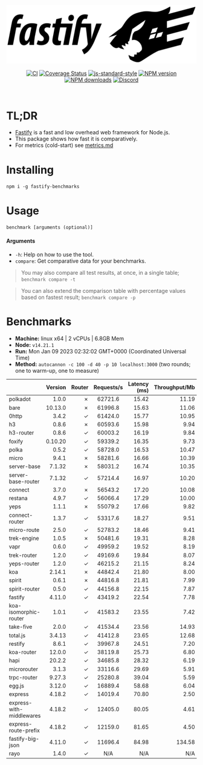 <div align="center">
  <img src="https://github.com/fastify/graphics/raw/HEAD/fastify-landscape-outlined.svg" width="650" height="auto"/>
</div>

<div align="center">

[![CI](https://github.com/fastify/fastify/workflows/ci/badge.svg)](https://github.com/fastify/fastify/actions/workflows/ci.yml)
[![Coverage Status](https://coveralls.io/repos/github/fastify/fastify/badge.svg?branch=master)](https://coveralls.io/github/fastify/fastify?branch=master)
[![js-standard-style](https://img.shields.io/badge/code%20style-standard-brightgreen.svg?style=flat)](http://standardjs.com/)
[![NPM version](https://img.shields.io/npm/v/fastify.svg?style=flat)](https://www.npmjs.com/package/fastify)
[![NPM downloads](https://img.shields.io/npm/dm/fastify.svg?style=flat)](https://www.npmjs.com/package/fastify) [![Discord](https://img.shields.io/discord/725613461949906985)](https://discord.gg/fastify)

</div>
<br />

# TL;DR

* [Fastify](https://github.com/fastify/fastify) is a fast and low overhead web framework for Node.js.
* This package shows how fast it is comparatively.
* For metrics (cold-start) see [metrics.md](./METRICS.md)

# Installing

```
npm i -g fastify-benchmarks
```

# Usage

```
benchmark [arguments (optional)]
```

#### Arguments

* `-h`: Help on how to use the tool.
* `compare`: Get comparative data for your benchmarks.

> You may also compare all test results, at once, in a single table; `benchmark compare -t`

> You can also extend the comparison table with percentage values based on fastest result; `benchmark compare -p`
# Benchmarks

* __Machine:__ linux x64 | 2 vCPUs | 6.8GB Mem
* __Node:__ `v14.21.1`
* __Run:__ Mon Jan 09 2023 02:32:02 GMT+0000 (Coordinated Universal Time)
* __Method:__ `autocannon -c 100 -d 40 -p 10 localhost:3000` (two rounds; one to warm-up, one to measure)

|                          | Version | Router | Requests/s | Latency (ms) | Throughput/Mb |
| :--                      | --:     | --:    | :-:        | --:          | --:           |
| polkadot                 | 1.0.0   | ✗      | 62721.6    | 15.42        | 11.19         |
| bare                     | 10.13.0 | ✗      | 61996.8    | 15.63        | 11.06         |
| 0http                    | 3.4.2   | ✓      | 61424.0    | 15.77        | 10.95         |
| h3                       | 0.8.6   | ✗      | 60593.6    | 15.98        | 9.94          |
| h3-router                | 0.8.6   | ✓      | 60003.2    | 16.19        | 9.84          |
| foxify                   | 0.10.20 | ✓      | 59339.2    | 16.35        | 9.73          |
| polka                    | 0.5.2   | ✓      | 58728.0    | 16.53        | 10.47         |
| micro                    | 9.4.1   | ✗      | 58281.6    | 16.66        | 10.39         |
| server-base              | 7.1.32  | ✗      | 58031.2    | 16.74        | 10.35         |
| server-base-router       | 7.1.32  | ✓      | 57214.4    | 16.97        | 10.20         |
| connect                  | 3.7.0   | ✗      | 56543.2    | 17.20        | 10.08         |
| restana                  | 4.9.7   | ✓      | 56066.4    | 17.29        | 10.00         |
| yeps                     | 1.1.1   | ✗      | 55079.2    | 17.66        | 9.82          |
| connect-router           | 1.3.7   | ✓      | 53317.6    | 18.27        | 9.51          |
| micro-route              | 2.5.0   | ✓      | 52783.2    | 18.46        | 9.41          |
| trek-engine              | 1.0.5   | ✗      | 50481.6    | 19.31        | 8.28          |
| vapr                     | 0.6.0   | ✓      | 49959.2    | 19.52        | 8.19          |
| trek-router              | 1.2.0   | ✓      | 49169.6    | 19.84        | 8.07          |
| yeps-router              | 1.2.0   | ✓      | 46215.2    | 21.15        | 8.24          |
| koa                      | 2.14.1  | ✗      | 44842.4    | 21.80        | 8.00          |
| spirit                   | 0.6.1   | ✗      | 44816.8    | 21.81        | 7.99          |
| spirit-router            | 0.5.0   | ✓      | 44156.8    | 22.15        | 7.87          |
| fastify                  | 4.11.0  | ✓      | 43419.2    | 22.54        | 7.78          |
| koa-isomorphic-router    | 1.0.1   | ✓      | 41583.2    | 23.55        | 7.42          |
| take-five                | 2.0.0   | ✓      | 41534.4    | 23.56        | 14.93         |
| total.js                 | 3.4.13  | ✓      | 41412.8    | 23.65        | 12.68         |
| restify                  | 8.6.1   | ✓      | 39967.8    | 24.51        | 7.20          |
| koa-router               | 12.0.0  | ✓      | 38119.8    | 25.73        | 6.80          |
| hapi                     | 20.2.2  | ✓      | 34685.8    | 28.32        | 6.19          |
| microrouter              | 3.1.3   | ✓      | 33116.6    | 29.69        | 5.91          |
| trpc-router              | 9.27.3  | ✓      | 25280.8    | 39.04        | 5.59          |
| egg.js                   | 3.12.0  | ✓      | 16889.4    | 58.68        | 6.04          |
| express                  | 4.18.2  | ✓      | 14019.4    | 70.80        | 2.50          |
| express-with-middlewares | 4.18.2  | ✓      | 12405.0    | 80.05        | 4.61          |
| express-route-prefix     | 4.18.2  | ✓      | 12159.0    | 81.65        | 4.50          |
| fastify-big-json         | 4.11.0  | ✓      | 11696.4    | 84.98        | 134.58        |
| rayo                     | 1.4.0   | ✓      | N/A        | N/A          | N/A           |
